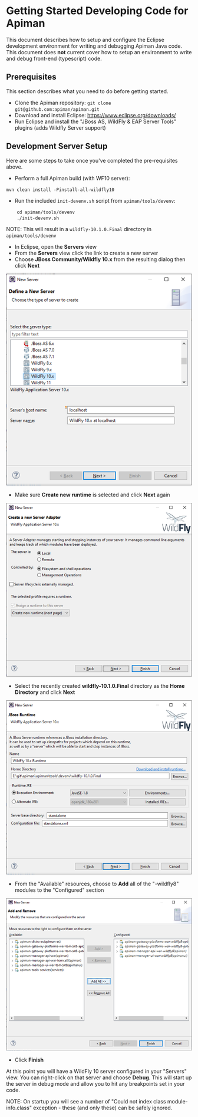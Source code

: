 # Getting Started Developing Code for Apiman

This document describes how to setup and configure the Eclipse development environment for writing
and debugging Apiman Java code.  This document does **not** current cover how to setup an environment
to write and debug front-end (typescript) code.

## Prerequisites

This section describes what you need to do before getting started.

* Clone the Apiman repository: `git clone git@github.com:apiman/apiman.git`
* Download and install Eclipse: https://www.eclipse.org/downloads/
* Run Eclipse and install the "JBoss AS, WildFly & EAP Server Tools" plugins (adds Wildfly Server support)

## Development Server Setup

Here are some steps to take once you've completed the pre-requisites above.

* Perform a full Apiman build (with WF10 server):

```
mvn clean install -Pinstall-all-wildfly10
```

* Run the included `init-devenv.sh` script from `apiman/tools/devenv`:

```
    cd apiman/tools/devenv
    ./init-devenv.sh
```

NOTE: This will result in a `wildfly-10.1.0.Final` directory in `apiman/tools/devenv`

* In Eclipse, open the **Servers** view
* From the **Servers** view click the link to create a new server
* Choose **JBoss Community/Wildfly 10.x** from the resulting dialog then click **Next**

![New Server Page 1](_images/newserver-1.png)

* Make sure **Create new runtime** is selected and click **Next** again

![New Server Page 2](_images/newserver-2.png)

* Select the recently created **wildfly-10.1.0.Final** directory as the **Home Directory** and click **Next**

![New Server Page 3](_images/newserver-3.png)

* From the "Available" resources, choose to **Add** all of the "-wildfly8" modules to the "Configured" section

![New Server Page 4](_images/newserver-4.png)

* Click **Finish**

At this point you will have a WildFly 10 server configured in your "Servers" view.  You can right-click on that
server and choose **Debug**.  This will start up the server in debug mode and allow you to hit any breakpoints
set in your code.

NOTE: On startup you will see a number of "Could not index class module-info.class" exception - these
(and only these) can be safely ignored.


